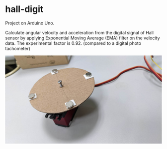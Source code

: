 # hall-digit

Project on Arduino Uno.

Calculate angular velocity and acceleration from the digital signal of Hall sensor by applying Exponential Moving Average (EMA) filter on the velocity data. The experimental factor is 0.92. (compared to a digital photo tachometer)

![](img/hardware.jpg)
